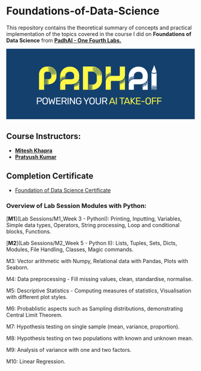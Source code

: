 # Foundations-of-Data-Science

This repository contains the theoretical summary of concepts and practical implementation of the topics covered in the course I did on **Foundations of Data Science** from [**PadhAI - One Fourth Labs.**](https://padhai.onefourthlabs.in/courses/data-science)

![PadhAI](Images/padhai.png)

## Course Instructors:

- [**Mitesh Khapra**](https://www.cse.iitm.ac.in/~miteshk/)
- [**Pratyush Kumar**](http://www.cse.iitm.ac.in/~pratyush/)

## Completion Certificate

- [Foundation of Data Science Certificate](Images/FDS-PadhAI.pdf)


### Overview of Lab Session Modules with Python:

[**M1**](Lab Sessions/M1_Week 3 - PythonI): Printing, Inputting, Variables, Simple data types, Operators, String processing, Loop and conditional blocks, Functions.

[**M2**](Lab Sessions/M2_Week 5 - Python II): Lists, Tuples, Sets, Dicts, Modules, File Handling, Classes, Magic commands.

M3: Vector arithmetic with Numpy, Relational data with Pandas, Plots with Seaborn.

M4: Data preprocessing - Fill missing values, clean, standardise, normalise.

M5: Descriptive Statistics - Computing measures of statistics, Visualisation with different plot styles.

M6: Probablistic aspects such as Sampling distributions, demonstrating Central Limit Theorem.

M7: Hypothesis testing on single sample (mean, variance, proportion).

M8: Hypothesis testing on two populations with known and unknown mean.

M9: Analysis of variance with one and two factors.

M10: Linear Regression.